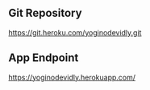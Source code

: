 ## Git Repository
https://git.heroku.com/yoginodevidly.git

## App Endpoint
https://yoginodevidly.herokuapp.com/

```

```